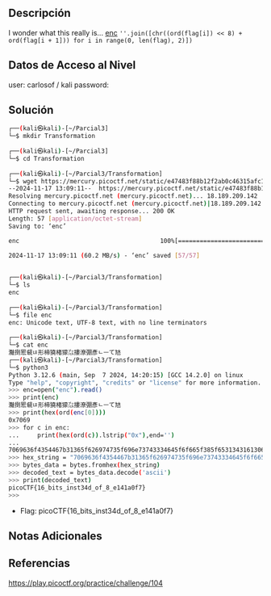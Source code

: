 ## Descripción 
I wonder what this really is... [enc](https://mercury.picoctf.net/static/e47483f88b12f2ab0c46315afc12f64d/enc) `''.join([chr((ord(flag[i]) << 8) + ord(flag[i + 1])) for i in range(0, len(flag), 2)])`

## Datos de Acceso al Nivel
user: carlosof / kali
password:

## Solución
```bash
┌──(kali㉿kali)-[~/Parcial3]
└─$ mkdir Transformation
                                                                                                                                                                      
┌──(kali㉿kali)-[~/Parcial3]
└─$ cd Transformation 
                                                                                                                                                                      
┌──(kali㉿kali)-[~/Parcial3/Transformation]
└─$ wget https://mercury.picoctf.net/static/e47483f88b12f2ab0c46315afc12f64d/enc
--2024-11-17 13:09:11--  https://mercury.picoctf.net/static/e47483f88b12f2ab0c46315afc12f64d/enc
Resolving mercury.picoctf.net (mercury.picoctf.net)... 18.189.209.142
Connecting to mercury.picoctf.net (mercury.picoctf.net)|18.189.209.142|:443... connected.
HTTP request sent, awaiting response... 200 OK
Length: 57 [application/octet-stream]
Saving to: ‘enc’

enc                                       100%[===================================================================================>]      57  --.-KB/s    in 0s      

2024-11-17 13:09:11 (60.2 MB/s) - ‘enc’ saved [57/57]

                                                                                 
┌──(kali㉿kali)-[~/Parcial3/Transformation]
└─$ ls
enc
                                                                                 
┌──(kali㉿kali)-[~/Parcial3/Transformation]
└─$ file enc        
enc: Unicode text, UTF-8 text, with no line terminators
                                                                                 
┌──(kali㉿kali)-[~/Parcial3/Transformation]
└─$ cat enc          
灩捯䍔䙻ㄶ形楴獟楮獴㌴摟潦弸彥ㄴㅡて㝽                                                                                 
┌──(kali㉿kali)-[~/Parcial3/Transformation]
└─$ python3           
Python 3.12.6 (main, Sep  7 2024, 14:20:15) [GCC 14.2.0] on linux
Type "help", "copyright", "credits" or "license" for more information.
>>> enc=open("enc").read()
>>> print(enc)
灩捯䍔䙻ㄶ形楴獟楮獴㌴摟潦弸彥ㄴㅡて㝽
>>> print(hex(ord(enc[0])))
0x7069
>>> for c in enc:
...     print(hex(ord(c)).lstrip("0x"),end='')
... 
7069636f4354467b31365f626974735f696e73743334645f6f665f385f65313431613066377d>>> 
>>> hex_string = "7069636f4354467b31365f626974735f696e73743334645f6f665f385f65313431613066377d"
>>> bytes_data = bytes.fromhex(hex_string)
>>> decoded_text = bytes_data.decode('ascii')
>>> print(decoded_text)
picoCTF{16_bits_inst34d_of_8_e141a0f7}
>>> 
```

- Flag: picoCTF{16_bits_inst34d_of_8_e141a0f7}

## Notas Adicionales

## Referencias 
https://play.picoctf.org/practice/challenge/104

